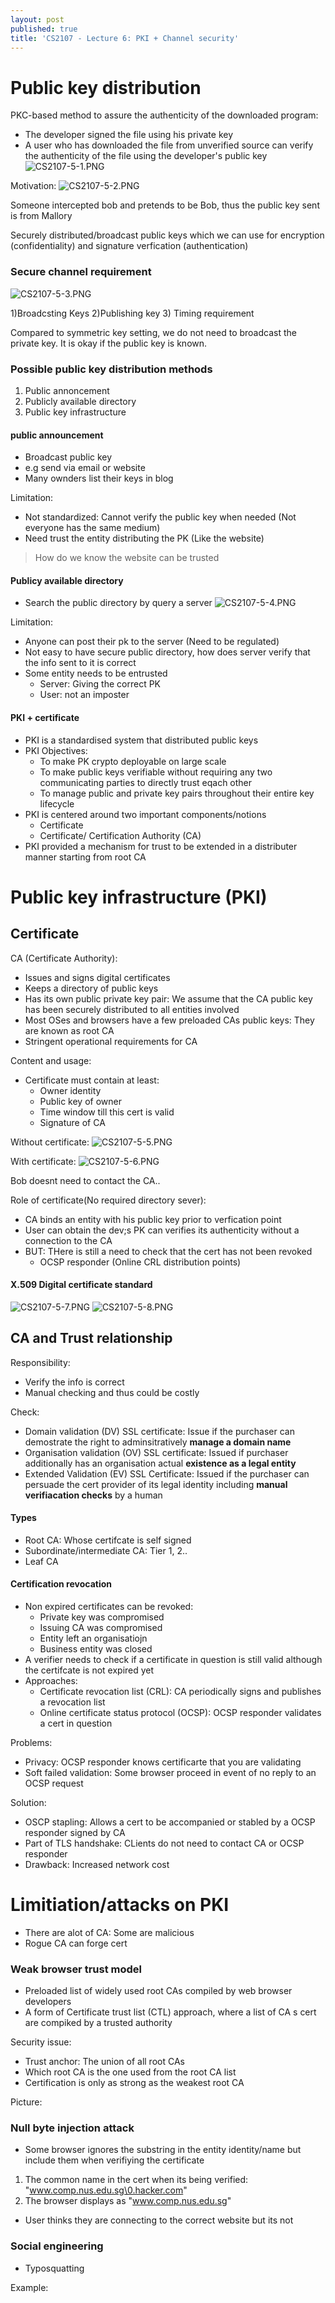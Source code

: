```yaml
---
layout: post
published: true
title: 'CS2107 - Lecture 6: PKI + Channel security'
---
```

# Public key distribution
PKC-based method to assure the authenticity of the downloaded program:
- The developer signed the file using his private key
- A user who has downloaded the file from unverified source can verify the authenticity of the file using the developer's public key
![CS2107-5-1.PNG]({{site.baseurl}}/img/CS2107-5-1.PNG)



Motivation: 
![CS2107-5-2.PNG]({{site.baseurl}}/img/CS2107-5-2.PNG)

Someone intercepted bob and pretends to be Bob, thus the public key sent is from Mallory


Securely distributed/broadcast public keys which we can use for encryption (confidentiality) and signature verfication (authentication)

### Secure channel requirement
![CS2107-5-3.PNG]({{site.baseurl}}/img/CS2107-5-3.PNG)


1)Broadcsting Keys 2)Publishing key 3) Timing requirement


Compared to symmetric key setting, we do not need to broadcast the private key. It is okay if the public key is known.

### Possible public key distribution methods
1. Public annoncement
2. Publicly available directory
3. Public key infrastructure


#### public announcement
- Broadcast public key
- e.g send via email or website
- Many ownders list their keys in blog

Limitation:
- Not standardized: Cannot verify the public key when needed (Not everyone has the same medium)
- Need trust the entity distributing the PK (Like the website)

> How do we know the website can be trusted

#### Publicy available directory
- Search the public directory by query a server
![CS2107-5-4.PNG]({{site.baseurl}}/img/CS2107-5-4.PNG)


Limitation:
- Anyone can post their pk to the server (Need to be regulated)
- Not easy to have secure public directory, how does server verify that the info sent to it is correct
- Some entity needs to be entrusted
	- Server: Giving the correct PK
    - User: not an imposter

#### PKI + certificate
- PKI is a standardised system that distributed public keys
- PKI Objectives:
	- To make PK crypto deployable on large scale
    - To make public keys verifiable without requiring any two communicating parties to directly trust eqach other
    - To manage public and private key pairs throughout their entire key lifecycle
- PKI is centered around two important components/notions
	- Certificate
    - Certificate/ Certification Authority (CA)
- PKI provided a mechanism for trust to be extended in a distributer manner starting from root CA


# Public key infrastructure (PKI)
## Certificate

CA (Certificate Authority):
- Issues and signs digital certificates
- Keeps a directory of public keys
- Has its own public private key pair: We assume that the CA public key has been securely distributed to all entities involved
- Most OSes and browsers have a few preloaded CAs public keys: They are known as root CA
- Stringent operational requirements for CA


Content and usage:
- Certificate must contain at least:
	- Owner identity
    - Public key of owner
    - Time window till this cert is valid
    - Signature of CA
    
Without certificate:
![CS2107-5-5.PNG]({{site.baseurl}}/img/CS2107-5-5.PNG)

With certificate:
![CS2107-5-6.PNG]({{site.baseurl}}/img/CS2107-5-6.PNG)

Bob doesnt need to contact the CA..


Role of certificate(No required directory sever):
- CA binds an entity with his public key prior to verfication point
- User can obtain the dev;s PK can verifies its authenticity without a connection to the CA
- BUT: THere is still a need to check that the cert has not been revoked
	- OCSP responder (Online CRL distribution points)


#### X.509 Digital certificate standard
![CS2107-5-7.PNG]({{site.baseurl}}/img/CS2107-5-7.PNG)
![CS2107-5-8.PNG]({{site.baseurl}}/img/CS2107-5-8.PNG)


## CA and Trust relationship

Responsibility:
- Verify the info is correct
- Manual checking and thus could be costly


Check:
- Domain validation (DV) SSL certificate: Issue if the purchaser can demostrate the right to adminsitratively **manage a domain name**
- Organisation validation (OV) SSL certificate: Issued if purchaser additionally has an organisation actual **existence as a legal entity**
- Extended Validation (EV) SSL Certificate: Issued if the purchaser can persuade the cert provider of its legal identity including **manual verifiacation checks** by a human


#### Types



- Root CA: Whose certifcate is self signed
- Subordinate/intermediate CA: Tier 1, 2..
- Leaf CA



#### Certification revocation
- Non expired certificates can be revoked:
	- Private key was compromised
    - Issuing CA was compromised
    - Entity left an organisatiojn
    - Business entity was closed
- A verifier needs to check if a certificate in question is still valid although the certifcate is not expired yet
- Approaches:
	- Certificate revocation list (CRL): CA periodically signs and publishes a revocation list
    - Online certificate status protocol (OCSP): OCSP responder validates a cert in question

Problems:
- Privacy: OCSP responder knows certificarte that you are validating
- Soft failed validation: Some browser proceed in event of no reply to an OCSP request


Solution:
- OSCP stapling: Allows a cert to be accompanied or stabled by a OCSP responder signed by CA
- Part of TLS handshake: CLients do not need to contact CA or OCSP responder
- Drawback: Increased network cost

# Limitiation/attacks on PKI
- There are alot of CA: Some are malicious
- Rogue CA can forge cert

### Weak browser trust model
- Preloaded list of widely used root CAs compiled by web browser developers
- A form of Certificate trust list (CTL) approach, where a list of CA s cert are compiked by a trusted authority


Security issue: 
- Trust anchor: The union of all root CAs
- Which root CA is the one used from the root CA list
- Certification is only as strong as the weakest root CA


Picture:


### Null byte injection attack
- Some browser ignores the substring in the entity identity/name but include them when verifiying the certificate
1. The common name in the cert when its being verified: "www.comp.nus.edu.sg\0.hacker.com"
2. The browser displays as "www.comp.nus.edu.sg"
- User thinks they are connecting to the correct website but its not


### Social engineering
- Typosquatting

Example:
